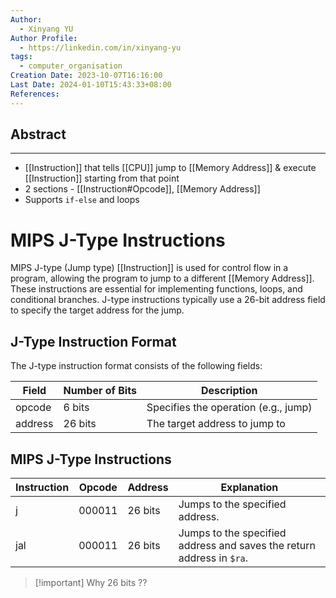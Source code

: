 ```yaml
---
Author:
  - Xinyang YU
Author Profile:
  - https://linkedin.com/in/xinyang-yu
tags:
  - computer_organisation
Creation Date: 2023-10-07T16:16:00
Last Date: 2024-01-10T15:43:33+08:00
References: 
---
```

## Abstract
---
 - [[Instruction]] that tells [[CPU]] jump to [[Memory Address]] & execute [[Instruction]] starting from that point
 - 2 sections - [[Instruction#Opcode]], [[Memory Address]]
 - Supports `if-else` and loops 

# MIPS J-Type Instructions

MIPS J-type (Jump type) [[Instruction]]  is used for control flow in a program, allowing the program to jump to a different [[Memory Address]]. These instructions are essential for implementing functions, loops, and conditional branches. J-type instructions typically use a 26-bit address field to specify the target address for the jump.

## J-Type Instruction Format

The J-type instruction format consists of the following fields:

|Field|Number of Bits|Description|
|---|---|---|
|opcode|6 bits|Specifies the operation (e.g., jump)|
|address|26 bits|The target address to jump to|

##  MIPS J-Type Instructions

|Instruction|Opcode|Address|Explanation|
|---|---|---|---|
|j|000011|26 bits|Jumps to the specified address.|
|jal|000011|26 bits|Jumps to the specified address and saves the return address in `$ra`.|

>[!important] Why 26 bits ??
>
